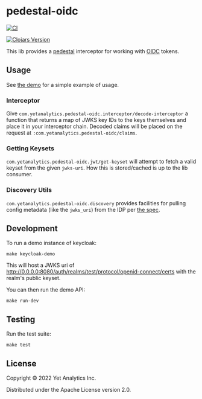# pedestal-oidc

[![CI](https://github.com/yetanalytics/pedestal-oidc/actions/workflows/ci.yml/badge.svg)](https://github.com/yetanalytics/pedestal-oidc/actions/workflows/ci.yml)

[![Clojars Version](https://img.shields.io/clojars/v/com.yetanalytics/pedestal-oidc)](https://clojars.org/com.yetanalytics/pedestal-oidc)

This lib provides a [pedestal](https://github.com/pedestal/pedestal) interceptor for working with [OIDC](https://openid.net/connect/) tokens.

## Usage

See [the demo](src/dev/com/yetanalytics/pedestal_oidc/service.clj) for a simple example of usage.

### Interceptor

Give `com.yetanalytics.pedestal-oidc.interceptor/decode-interceptor` a function that returns a map of JWKS key IDs to the keys themselves and place it in your interceptor chain. Decoded claims will be placed on the request at `:com.yetanalytics.pedestal-oidc/claims`.

### Getting Keysets

`com.yetanalytics.pedestal-oidc.jwt/get-keyset` will attempt to fetch a valid keyset from the given `jwks-uri`. How this is stored/cached is up to the lib consumer.

### Discovery Utils

`com.yetanalytics.pedestal-oidc.discovery` provides facilities for pulling config metadata (like the `jwks_uri`) from the IDP per [the spec](https://openid.net/specs/openid-connect-discovery-1_0.html#ProviderConfig).

## Development

To run a demo instance of keycloak:

    make keycloak-demo

This will host a JWKS uri of http://0.0.0.0:8080/auth/realms/test/protocol/openid-connect/certs with the realm's public keyset.

You can then run the demo API:

    make run-dev

## Testing

Run the test suite:

    make test

## License

Copyright © 2022 Yet Analytics Inc.

Distributed under the Apache License version 2.0.
